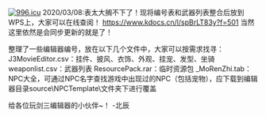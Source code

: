 <a href="https://996.icu"><img src="https://img.shields.io/badge/link-996.icu-red.svg" alt="996.icu" /></a>
2020/03/08:表太大搁不下了！现将编号表和武器列表整合后放到WPS上，大家可以在线查阅！
https://www.kdocs.cn/l/spBrLT83y?f=501
当然这里依然是会同步更新的就是了！


整理了一些编辑器编号，放在以下几个文件中，大家可以按需求找寻：
J3MovieEditor.csv：挂件、披风、衣饰、外观、挂宠、发型、坐骑
weaponlist.csv：武器列表
ResourcePack.rar：临时资源包
_MoRenZhi.tab：NPC大全，可通过NPC名字查找游戏中出现过的NPC（包括宠物），应下载到编辑器目录source\NPCTemplate\文件夹下进行覆盖

给各位玩剑三编辑器的小伙伴~！
-北辰
